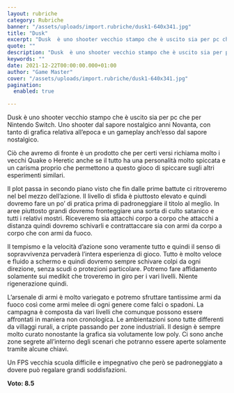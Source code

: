 ```yaml
---
layout: rubriche
category: Rubriche
banner: "/assets/uploads/import.rubriche/dusk1-640x341.jpg"
title: "Dusk"
excerpt: "Dusk  è uno shooter vecchio stampo che è uscito sia per pc che per Nintendo Switch. Uno shooter dal sapore nostalgico anni Novanta, con tanto di grafica relativa all’epoca e un gameplay anch’esso dal sapore nostalgico. Ciò che avremo di fronte è un prodotto che per certi versi richiama molto i vecchi Quake o Heretic [&hellip"
quote: ""
description: "Dusk  è uno shooter vecchio stampo che è uscito sia per pc che per Nintendo Switch. Uno shooter dal sapore nostalgico anni Novanta, con tanto di grafica relativa all’epoca e un gameplay anch’esso dal sapore nostalgico. Ciò che avremo di fronte è un prodotto che per certi versi richiama molto i vecchi Quake o Heretic [&hellip"
keywords: ""
date: 2021-12-22T00:00:00.000+01:00
author: "Game Master"
cover: "/assets/uploads/import.rubriche/dusk1-640x341.jpg"
pagination:
  enabled: true

---
```


Dusk è uno shooter vecchio stampo che è uscito sia per pc che per Nintendo Switch. Uno shooter dal sapore nostalgico anni Novanta, con tanto di grafica relativa all’epoca e un gameplay anch’esso dal sapore nostalgico.

Ciò che avremo di fronte è un prodotto che per certi versi richiama molto i vecchi Quake o Heretic anche se il tutto ha una personalità molto spiccata e un carisma proprio che permettono a questo gioco di spiccare sugli altri esperimenti similari.

Il plot passa in secondo piano visto che fin dalle prime battute ci ritroveremo nel bel mezzo dell’azione. Il livello di sfida è piuttosto elevato e quindi dovremo fare un po’ di pratica prima di padroneggiare il titolo al meglio. In aree piuttosto grandi dovremo fronteggiare una sorta di culto satanico e tutti i relativi mostri. Riceveremo sia attacchi corpo a corpo che attacchi a distanza quindi dovremo schivarli e contrattaccare sia con armi da corpo a corpo che con armi da fuoco.

Il tempismo e la velocità d’azione sono veramente tutto e quindi il senso di sopravvivenza pervaderà l’intera esperienza di gioco. Tutto è molto veloce e fluido a schermo e quindi dovremo sempre schivare colpi da ogni direzione, senza scudi o protezioni particolare. Potremo fare affidamento solamente sui medikit che troveremo in giro per i vari livelli. Niente rigenerazione quindi.

L’arsenale di armi è molto variegato e potremo sfruttare tantissime armi da fuoco così come armi melee di ogni genere come falci o spadoni. La campagna è composta da vari livelli che comunque possono essere affrontati in maniera non cronologica. Le ambientazioni sono tutte differenti da villaggi rurali, a cripte passando per zone industriali. Il design è sempre molto curato nonostante la grafica sia volutamente low poly. Ci sono anche zone segrete all’interno degli scenari che potranno essere aperte solamente tramite alcune chiavi.

Un FPS vecchia scuola difficile e impegnativo che però se padroneggiato a dovere può regalare grandi soddisfazioni.

**Voto: 8.5** 